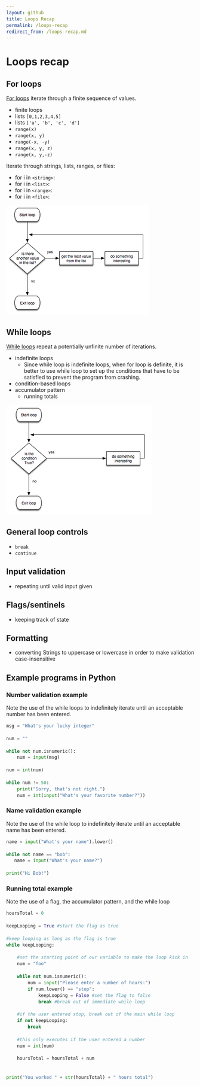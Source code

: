 ```yaml
---
layout: github
title: Loops Recap
permalink: /loops-recap
redirect_from: /loops-recap.md
---
```


# Loops recap

## For loops

[For loops](loops-for) iterate through a finite sequence of values.

- finite loops
- lists `[0,1,2,3,4,5]`
- lists `['a', 'b', 'c', 'd']`
- `range(x)`
- `range(x, y)`
- `range(-x, -y)`
- `range(x, y, z)`
- `range(x, y,-z)`

Iterate through strings, lists, ranges, or files:

- for i in `<string>`:
- for i in `<list>`:
- for i in `<range>`:
- for i in `<file>`:

![For loop flow chart](./content/images/loops/For_loops_in_Python_flow_chart.png "For_loops_in_Python_flow_chart.png")

## While loops

[While loops](loops-while) repeat a potentially unfinite number of iterations.

- indefinite loops
  - Since while loop is indefinite loops, when for loop is definite, it is better to use while loop to set up the conditions that have to be satisfied to prevent the program from crashing.
- condition-based loops
- accumulator pattern
  - running totals

![While loop flow chart](./content/images/loops/While_loop_flow_chart.png "While_loop_flow_chart.png")

## General loop controls

- `break`
- `continue`

## Input validation

- repeating until valid input given

## Flags/sentinels

- keeping track of state

## Formatting

- converting Strings to uppercase or lowercase in order to make validation case-insensitive

## Example programs in Python

### Number validation example

Note the use of the while loops to indefinitely iterate until an acceptable number has been entered.

```python
msg = "What's your lucky integer"

num = ""

while not num.isnumeric():
    num = input(msg)

num = int(num)

while num != 50:
    print("Sorry, that's not right.")
    num = int(input("What's your favorite number?"))
```

### Name validation example

Note the use of the while loop to indefinitely iterate until an
acceptable name has been entered.

```python
name = input("What's your name").lower()

while not name == "bob":
   name = input("What's your name?")

print("Hi Bob!")
```

### Running total example

Note the use of a flag, the accumulator pattern, and the while loop

```python
hoursTotal = 0

keepLooping = True #start the flag as true

#keep looping as long as the flag is true
while keepLooping:

    #set the starting point of our variable to make the loop kick in
    num = "foo"

    while not num.isnumeric():
        num = input("Please enter a number of hours:")
        if num.lower() == "stop":
            keepLooping = False #set the flag to false
            break #break out of immediate while loop

    #if the user entered stop, break out of the main while loop
    if not keepLooping:
        break

    #this only executes if the user entered a number
    num = int(num)

    hoursTotal = hoursTotal + num


print("You worked " + str(hoursTotal) + " hours total")
```
